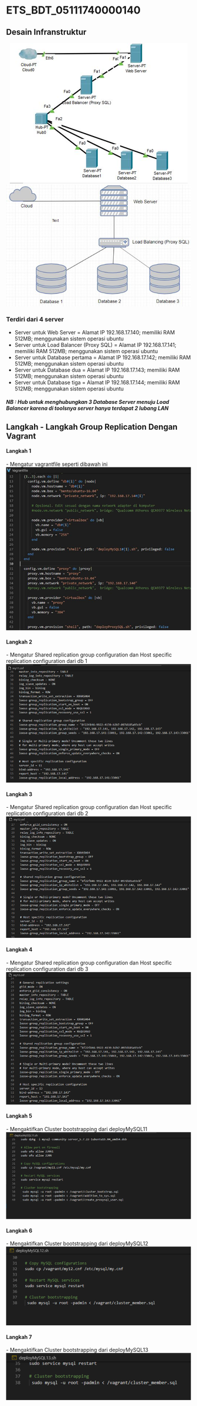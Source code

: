 # ETS_BDT_05111740000140

## Desain Infranstruktur

<p align="center">
<img src="images/GroupReplication.png">
<img src="images/GroupReplikasi.png">
</p>

<h3>Terdiri dari 4 server</h3>
 
-	Server untuk Web Server = Alamat IP 192.168.17.140; memiliki RAM 512MB; menggunakan sistem operasi ubuntu
-	Server untuk Load Balancer (Proxy SQL) = Alamat IP 192.168.17.141; memiliki RAM 512MB; menggunakan sistem operasi ubuntu
-	Server untuk Database pertama = Alamat IP 192.168.17.142; memiliki RAM 512MB; menggunakan sistem operasi ubuntu
-	Server untuk Database dua = Alamat IP 192.168.17.143; memiliki RAM 512MB; menggunakan sistem operasi ubuntu
-	Server untuk Database tiga = Alamat IP 192.168.17.144; memiliki RAM 512MB; menggunakan sistem operasi ubuntu

<h5>NB : Hub untuk menghubungkan 3 Database Server menuju Load Balancer karena di toolsnya server hanya terdapat 2 lubang LAN</h5>

## Langkah - Langkah Group Replication Dengan Vagrant

<h4>Langkah 1</h4>
- Mengatur vagrantfile seperti dibawah ini
<img src="images/vagrantfile.png">

<h4>Langkah 2</h4>
- Mengatur Shared replication group configuration dan Host specific replication configuration dari db 1
<img src="images/Setting_my11cnf.png">

<h4>Langkah 3</h4>
- Mengatur Shared replication group configuration dan Host specific replication configuration dari db 2
<img src="images/Setting_my12cnf.png">

<h4>Langkah 4</h4>
- Mengatur Shared replication group configuration dan Host specific replication configuration dari db 3
<img src="images/Setting_my13cnf.png">

<h4>Langkah 5</h4>
- Mengaktifkan Cluster bootstrapping dari deployMySQL11
<img src="images/deployMySql11.png">

<h4>Langkah 6</h4>
- Mengaktifkan Cluster bootstrapping dari deployMySQL12
<img src="images/deployMySql12.png">

<h4>Langkah 7</h4>
- Mengaktifkan Cluster bootstrapping dari deployMySQL13
<img src="images/deployMySql13.png">
